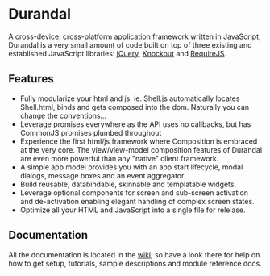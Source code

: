 # Durandal

A cross-device, cross-platform application framework written in JavaScript, Durandal is a very small amount of code built on top of three existing and established JavaScript libraries: [jQuery](http://jquery.com/), [Knockout](http://knockoutjs.com/) and [RequireJS](http://requirejs.org/). 

## Features

* Fully modularize your html and js. ie. Shell.js automatically locates Shell.html, binds and gets composed into the dom. Naturally you can change the conventions…
* Leverage promises everywhere as the API uses no callbacks, but has CommonJS promises plumbed throughout
* Experience the first html/js framework where Composition is embraced at the very core. The view/view-model composition features of Durandal are even more powerful than any "native" client framework.
* A simple app model provides you with an app start lifecycle, modal dialogs, message boxes and an event aggregator.
* Build reusable, databindable, skinnable and templatable widgets.
* Leverage optional components for screen and sub-screen activation and de-activation enabling elegant handling of complex screen states.
* Optimize all your HTML and JavaScript into a single file for relelase.

## Documentation

All the documentation is located in the [wiki](https://github.com/EisenbergEffect/Durandal/wiki), so have a look there for help on how to get setup, tutorials, sample descriptions and module reference docs.
